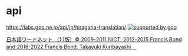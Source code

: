 # api
https://labs.goo.ne.jp/api/jp/hiragana-translation/
<a href="http://www.goo.ne.jp/">
<img src="//u.xgoo.jp/img/sgoo.png" alt="supported by goo"
title="supported by goo">
</a>

<a  href="http://compling.hss.ntu.edu.sg/wnja/index.ja.html">
日本語ワードネット （1.1版）© 2009-2011 NICT, 2012-2015 Francis Bond and 2016-2022 Francis Bond, Takayuki Kuribayashi　 
</a>